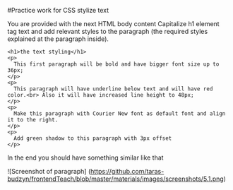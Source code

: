 #Practice work for CSS stylize text

You are provided with the next HTML body content
Capitalize h1 element tag text and add relevant styles to the paragraph (the required styles explained at the paragraph inside).
  
  ```
  <h1>the text styling</h1>
  <p>
    This first paragraph will be bold and have bigger font size up to 36px;
  </p>
  <p>
    This paragraph will have underline below text and will have red color.<br> Also it will have increased line height to 48px;
  </p>
  <p>
    Make this paragraph with Courier New font as default font and align it to the right.
  </p>
  <p>
    Add green shadow to this paragraph with 3px offset
  </p>
  ```
  
In the end you should have something similar like that

![Screenshot of paragraph]
(https://github.com/taras-budzyn/frontendTeach/blob/master/materials/images/screenshots/5.1.png)

